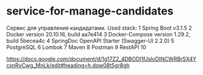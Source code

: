 # service-for-manage-candidates

Сервис для управления кандидатами.
Used stack:
1 Spring Boot v3.1.5
2 Docker version 20.10.16, build aa7e414
3 Docker-Compose version 1.29.2, build 5becea4c
4 SpringDoc OpenAPI Starter (Swagger-UI 2.2.0)
5 PostgreSQL 
6 Lombok
7 Maven 
8 Postman
9 RestAPI
10 




https://docs.google.com/document/d/1g17Z2_4DBODl1fJsIoDINCWRBrSX4YcxnRvCwg_MnLk/edit#heading=h.dow08t5gr8gh
